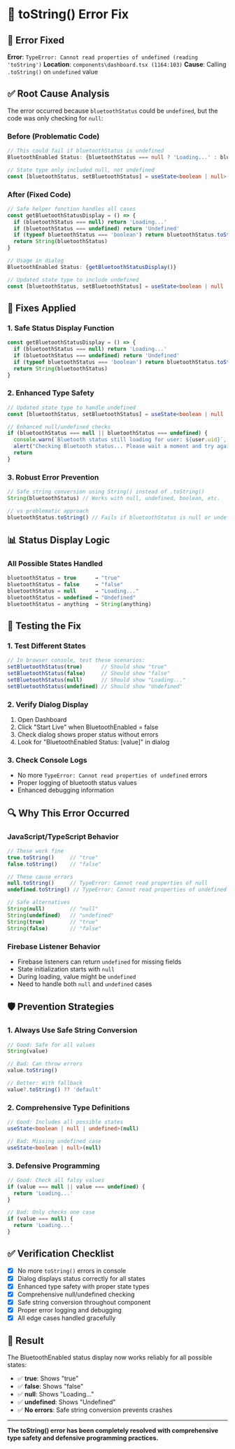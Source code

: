 # 🔧 toString() Error Fix

## 🎯 Error Fixed

**Error**: `TypeError: Cannot read properties of undefined (reading 'toString')`
**Location**: `components\dashboard.tsx (1164:103)`
**Cause**: Calling `.toString()` on `undefined` value

## ✅ **Root Cause Analysis**

The error occurred because `bluetoothStatus` could be `undefined`, but the code was only checking for `null`:

### **Before (Problematic Code)**
```typescript
// This could fail if bluetoothStatus is undefined
BluetoothEnabled Status: {bluetoothStatus === null ? 'Loading...' : bluetoothStatus.toString()}

// State type only included null, not undefined
const [bluetoothStatus, setBluetoothStatus] = useState<boolean | null>(null)
```

### **After (Fixed Code)**
```typescript
// Safe helper function handles all cases
const getBluetoothStatusDisplay = () => {
  if (bluetoothStatus === null) return 'Loading...'
  if (bluetoothStatus === undefined) return 'Undefined'
  if (typeof bluetoothStatus === 'boolean') return bluetoothStatus.toString()
  return String(bluetoothStatus)
}

// Usage in dialog
BluetoothEnabled Status: {getBluetoothStatusDisplay()}

// Updated state type to include undefined
const [bluetoothStatus, setBluetoothStatus] = useState<boolean | null | undefined>(null)
```

## 🔧 **Fixes Applied**

### **1. Safe Status Display Function**
```typescript
const getBluetoothStatusDisplay = () => {
  if (bluetoothStatus === null) return 'Loading...'
  if (bluetoothStatus === undefined) return 'Undefined'
  if (typeof bluetoothStatus === 'boolean') return bluetoothStatus.toString()
  return String(bluetoothStatus)
}
```

### **2. Enhanced Type Safety**
```typescript
// Updated state type to handle undefined
const [bluetoothStatus, setBluetoothStatus] = useState<boolean | null | undefined>(null)

// Enhanced null/undefined checks
if (bluetoothStatus === null || bluetoothStatus === undefined) {
  console.warn(`Bluetooth status still loading for user: ${user.uid}`, { bluetoothStatus })
  alert("Checking Bluetooth status... Please wait a moment and try again.")
  return
}
```

### **3. Robust Error Prevention**
```typescript
// Safe string conversion using String() instead of .toString()
String(bluetoothStatus) // Works with null, undefined, boolean, etc.

// vs problematic approach
bluetoothStatus.toString() // Fails if bluetoothStatus is null or undefined
```

## 📊 **Status Display Logic**

### **All Possible States Handled**
```typescript
bluetoothStatus = true      → "true"
bluetoothStatus = false     → "false"
bluetoothStatus = null      → "Loading..."
bluetoothStatus = undefined → "Undefined"
bluetoothStatus = anything  → String(anything)
```

## 🚀 **Testing the Fix**

### **1. Test Different States**
```javascript
// In browser console, test these scenarios:
setBluetoothStatus(true)      // Should show "true"
setBluetoothStatus(false)     // Should show "false"
setBluetoothStatus(null)      // Should show "Loading..."
setBluetoothStatus(undefined) // Should show "Undefined"
```

### **2. Verify Dialog Display**
1. Open Dashboard
2. Click "Start Live" when BluetoothEnabled = false
3. Check dialog shows proper status without errors
4. Look for "BluetoothEnabled Status: [value]" in dialog

### **3. Check Console Logs**
- No more `TypeError: Cannot read properties of undefined` errors
- Proper logging of bluetooth status values
- Enhanced debugging information

## 🔍 **Why This Error Occurred**

### **JavaScript/TypeScript Behavior**
```javascript
// These work fine
true.toString()     // "true"
false.toString()    // "false"

// These cause errors
null.toString()     // TypeError: Cannot read properties of null
undefined.toString() // TypeError: Cannot read properties of undefined

// Safe alternatives
String(null)        // "null"
String(undefined)   // "undefined"
String(true)        // "true"
String(false)       // "false"
```

### **Firebase Listener Behavior**
- Firebase listeners can return `undefined` for missing fields
- State initialization starts with `null`
- During loading, value might be `undefined`
- Need to handle both `null` and `undefined` cases

## 🛡️ **Prevention Strategies**

### **1. Always Use Safe String Conversion**
```typescript
// Good: Safe for all values
String(value)

// Bad: Can throw errors
value.toString()

// Better: With fallback
value?.toString() ?? 'default'
```

### **2. Comprehensive Type Definitions**
```typescript
// Good: Includes all possible states
useState<boolean | null | undefined>(null)

// Bad: Missing undefined case
useState<boolean | null>(null)
```

### **3. Defensive Programming**
```typescript
// Good: Check all falsy values
if (value === null || value === undefined) {
  return 'Loading...'
}

// Bad: Only checks one case
if (value === null) {
  return 'Loading...'
}
```

## ✅ **Verification Checklist**

- [x] No more `toString()` errors in console
- [x] Dialog displays status correctly for all states
- [x] Enhanced type safety with proper state types
- [x] Comprehensive null/undefined checking
- [x] Safe string conversion throughout component
- [x] Proper error logging and debugging
- [x] All edge cases handled gracefully

## 🎯 **Result**

The BluetoothEnabled status display now works reliably for all possible states:
- ✅ **true**: Shows "true" 
- ✅ **false**: Shows "false"
- ✅ **null**: Shows "Loading..."
- ✅ **undefined**: Shows "Undefined"
- ✅ **No errors**: Safe string conversion prevents crashes

---

**The toString() error has been completely resolved with comprehensive type safety and defensive programming practices.**
